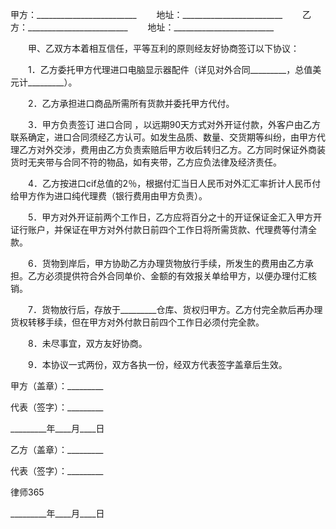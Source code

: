 
 甲方：_________________________
　　地址：_________________________
　　乙方：_________________________
　　地址：_________________________


　　甲、乙双方本着相互信任，平等互利的原则经友好协商签订以下协议：


　　1．乙方委托甲方代理进口电脑显示器配件（详见对外合同_________，总值美元计_________）。


　　2．乙方承担进口商品所需所有货款并委托甲方代付。


　　3．甲方负责签订
进口合同
，以远期90天方式对外开证付款，外客户由乙方联系确定，进口合同须经乙方认可。如发生品质、数量、交货期等纠纷，由甲方代理乙方对外交涉，费用由乙方负责索赔后甲方收后转归乙方。乙方同时保证外商装货时无夹带与合同不符的物品，如有夹带，乙方应负法律及经济责任。


　　4．乙方按进口cif总值的2％，根据付汇当日人民币对外汇汇率折计人民币付给甲方作为进口纯代理费（银行费用由甲方负责）。


　　5．甲方对外开证前两个工作日，乙方应将百分之十的开证保证金汇入甲方开证行账户，并保证在甲方对外付款日前四个工作日将所需货款、代理费等付清全款。


　　6．货物到岸后，甲方协助乙方办理货物放行手续，所发生的费用由乙方承担。乙方必须提供符合外合同单价、金额的有效报关单给甲方，以便办理付汇核销。


　　7．货物放行后，存放于_________仓库、货权归甲方。乙方付完全款后再办理货权转移手续，但在甲方对外付款日前四个工作日必须付完全款。


　　8．未尽事宜，双方友好协商。


　　9．本协议一式两份，双方各执一份，经双方代表签字盖章后生效。


 



 甲方（盖章）：_________
 
代表（签字）：_________
 
_________年____月____日
 


 

  乙方（盖章）：_________
  
代表（签字）：_________
  

  

   
律师365

  

  

  
_________年____月____日
  

 
  

 
  
 
   
 
   
 
    


    
 

    


    


    
 
 
   
 
  
 
 


